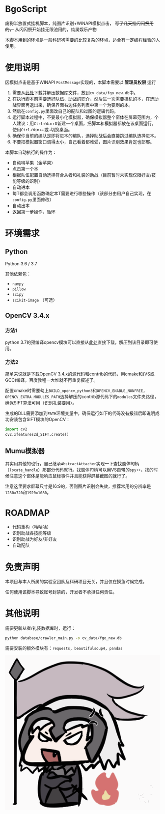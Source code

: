 # BgoScript

废狗半放置式挂机脚本，纯图片识别+WINAPI模拟点击， ~~写了几天挂闪闪祭用的，~~ 从闪闪祭开始挂无限池用的，纯属娱乐产物

本脚本用到的环境是一般科研狗需要的比较复杂的环境，适合有一定编程经验的人使用。

# 使用说明

因模拟点击是基于WINAPI `PostMessage`实现的，本脚本需要以 **管理员权限** 运行

1. 需要从[此处](https://zhouxuebin.club:4433/data/2020/01/fgo_new.db.zip)下载并解压数据库文件，放到`cv_data/fgo_new.db`中。 
2. 在执行脚本前需要选好队伍、助战的职介，然后进一次需要挂机的本，在选助战界面再退出来，确保界面右边任务列表中第一个为要刷的本。
3. 然后在`config.py`里面改自己的配队和过图的逻辑代码。
4. 运行脚本过程中，不要最小化模拟器，确保模拟器整个窗体在屏幕范围内，个人建议：用`Ctrl`+`Win`+`D`新建一个桌面，把脚本和模拟器都放在该桌面运行，使用`Ctrl`+`Win`+`←`或`→`切换桌面。
5. 确保你当前的编队是即将进本的编队，选择助战后会直接跳过编队选择进本。
6. 不要把模拟器窗口调得太小，自己看着都难受，图片识别效果肯定也部邢。

本脚本自动执行的操作为：
- 自动啃苹果（金苹果）
- 点击第一个本
- 根据队伍配置自动选择符合从者和礼装的助战（目前暂时未实现仅限好友/技能等级的识别）
- 自动进本
- 每T都会调用函数确定本T需要进行哪些操作（该部分由用户自己实现，在`config.py`里面修改）
- 自动出本
- 返回第一步操作，循环

# 环境需求

## Python

Python 3.6 / 3.7

其他依赖包：
- `numpy`
- `pillow`
- `scipy`
- `scikit-image` （可选）

## OpenCV 3.4.x

### 方法1

python 3.7的预编译opencv模块可以直接从[此处](https://zhouxuebin.club:4433/data/2020/01/opencv_3.4.8_msvc15_x64_py37_redist.zip)直接下载，解压到该目录即可使用。

### 方法2

简单来说就是下载OpenCV 3.4.x的源代码和contrib的代码，用cmake和(VS或GCC)编译，百度教程一大堆就不再重复叙述了。

配置cmake时需要勾上`BUILD_opencv_python3`和`OPENCV_ENABLE_NONFREE`，`OPENCV_EXTRA_MODULES_PATH`选择解压的contrib源代码下的`modules`文件夹路径，确保SIFT算法可用（识别礼装要用）。

生成的DLL需要添加到`PATH`环境变量中，确保运行如下的代码没有报错后即说明成功安装包含SIFT模块的OpenCV：
```python
import cv2
cv2.xfeatures2d_SIFT.create()
```

## Mumu模拟器

其实用其他的也行，自己继承`AbstractAttacher`实现一下查找窗体句柄（`locate_handle`）那部分代码就行。找窗体句柄可以用VS自带的`spy++`，找的时候注意这个窗体是能响应鼠标事件并且能获得屏幕截图的就行了。

注意这里要求屏幕尺寸是16:9的，否则图片识别会失效，推荐常用的分辨率是`1280x720`和`1920x1080`。

# ROADMAP

- 代码重构（咕咕咕）
- 识别助战各技能等级
- 识别助战为好友/非好友
- 自动配队

# 免责声明

本项目与本人所属的实验室团队及科研项目无关，并且仅在摸鱼时候完成。

任何使用该脚本导致账号封禁的，开发者不承担任何责任。

# 其他说明

需要更新从者/礼装数据库时，运行：
```bash
python database/crawler_main.py -o cv_data/fgo_new.db
```
需要安装的额外模块有：`requests`，`beautifulsoup4`，`pandas`


<!--
# ~~Special Thanks~~

~~某热心催促完成脚本大业的沙雕室友~~
-->

![黑贞天下第一](asset/jeannedarcalter.gif)
